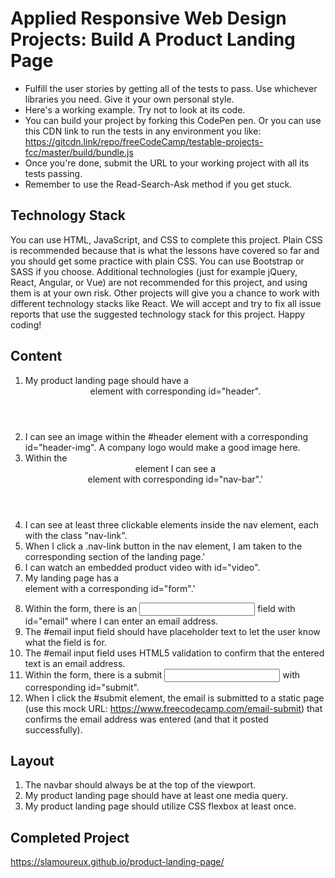 # Applied Responsive Web Design Projects: Build A Product Landing Page

- Fulfill the user stories by getting all of the tests to pass. Use whichever libraries you need. Give it your own personal style.
- Here's a working example. Try not to look at its code.
- You can build your project by forking this CodePen pen. Or you can use this CDN link to run the tests in any environment you like: https://gitcdn.link/repo/freeCodeCamp/testable-projects-fcc/master/build/bundle.js
- Once you're done, submit the URL to your working project with all its tests passing.
- Remember to use the Read-Search-Ask method if you get stuck.

## Technology Stack
You can use HTML, JavaScript, and CSS to complete this project. Plain CSS is recommended because that is what the lessons have covered so far and you should get some practice with plain CSS. You can use Bootstrap or SASS if you choose. Additional technologies (just for example jQuery, React, Angular, or Vue) are not recommended for this project, and using them is at your own risk. Other projects will give you a chance to work with different technology stacks like React. We will accept and try to fix all issue reports that use the suggested technology stack for this project. Happy coding!

## Content
 1. My product landing page should have a <header> element with corresponding id="header".
 2. I can see an image within the #header element with a corresponding id="header-img". A company logo would make a good image here.
 3. Within the <header> element I can see a <nav> element with corresponding id="nav-bar".'
 4. I can see at least three clickable elements inside the nav element, each with the class "nav-link".
 5. When I click a .nav-link button in the nav element, I am taken to the corresponding section of the landing page.'
 6. I can watch an embedded product video with id="video".
 7. My landing page has a <form> element with a corresponding id="form".'
 8. Within the form, there is an <input> field with id="email" where I can enter an email address.
 9. The #email input field should have placeholder text to let the user know what the field is for.
 10. The #email input field uses HTML5 validation to confirm that the entered text is an email address.
 11. Within the form, there is a submit <input> with corresponding id="submit".
 12. When I click the #submit element, the email is submitted to a static page (use this mock URL: https://www.freecodecamp.com/email-submit) that confirms the email address was entered (and that it posted successfully).

## Layout
 1. The navbar should always be at the top of the viewport.
 2. My product landing page should have at least one media query.
 3. My product landing page should utilize CSS flexbox at least once.

## Completed Project
https://slamoureux.github.io/product-landing-page/
